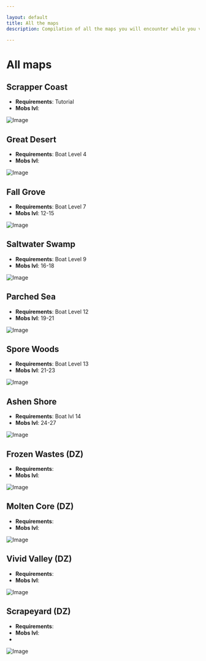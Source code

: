 ```yaml
---

layout: default
title: All the maps
description: Compilation of all the maps you will encounter while you venture forth in Botworld ! 

---
```


# All maps

## Scrapper Coast

* **Requirements**: Tutorial
* **Mobs lvl**: 

![Image](https://cdn.discordapp.com/attachments/882136646001238038/905195631012892752/1635885427334.png)


## Great Desert

* **Requirements**: Boat Level 4
* **Mobs lvl**: 

![Image](
https://cdn.discordapp.com/attachments/882136646001238038/882137026080702474/Great_Desert.png)


## Fall Grove

* **Requirements**: Boat Level 7
* **Mobs lvl**: 12-15

![Image](
https://cdn.discordapp.com/attachments/882136646001238038/905195631470059530/1635885784404.png)


## Saltwater Swamp

* **Requirements**: Boat Level 9
* **Mobs lvl**: 16-18

![Image](
https://cdn.discordapp.com/attachments/882136646001238038/882137702571577394/Saltwater_Swamp.png)


## Parched Sea

* **Requirements**: Boat Level 12
* **Mobs lvl**: 19-21

![Image](
https://cdn.discordapp.com/attachments/882136646001238038/882138008202121216/Parched_Sea.png)


## Spore Woods

* **Requirements**: Boat Level 13
* **Mobs lvl**: 21-23

![Image](
https://cdn.discordapp.com/attachments/882136646001238038/882138159570366494/Spore_Wood.png)


## Ashen Shore

* **Requirements**: Boat lvl 14
* **Mobs lvl**: 24-27 

![Image](
https://cdn.discordapp.com/attachments/882136646001238038/882138315237781524/Ashen_Shore.png)


## Frozen Wastes (DZ)

* **Requirements**:
* **Mobs lvl**: 

![Image](
https://cdn.discordapp.com/attachments/882136646001238038/882144014084755496/DZ-Frozen_Wastes.png)

## Molten Core (DZ)

* **Requirements**:
* **Mobs lvl**: 

![Image](
https://cdn.discordapp.com/attachments/882136646001238038/886485822734499870/Molten_Rock.png)

## Vivid Valley (DZ)

* **Requirements**:
* **Mobs lvl**: 

![Image](
https://cdn.discordapp.com/attachments/882136646001238038/887926987920932894/Vivid_Valley.png)

## Scrapeyard (DZ)

* **Requirements**:
* **Mobs lvl**: 
*
![Image](https://cdn.discordapp.com/attachments/918419557792776202/919078550093574154/DZ_-_Scrapyard.png)

